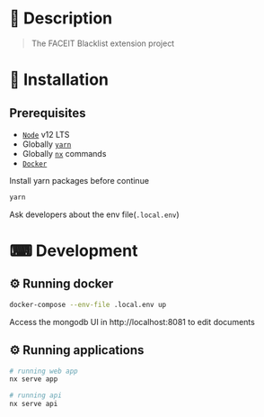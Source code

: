 # 📝 Description

> The FACEIT Blacklist extension project

# 🧰 Installation

## Prerequisites

- [`Node`](https://nodejs.org/en/download) v12 LTS
- Globally [`yarn`](https://yarnpkg.com/cli/install)
- Globally [`nx`](https://nx.dev/latest/node/cli/overview) commands
- [`Docker`](https://docs.docker.com/get-docker)

Install yarn packages before continue

```bash
yarn
```

Ask developers about the env file(`.local.env`)

# ⌨ Development

## ⚙ Running docker

```bash
docker-compose --env-file .local.env up
```

Access the mongodb UI in http://localhost:8081 to edit documents

## ⚙ Running applications

```bash
# running web app
nx serve app

# running api
nx serve api
```
